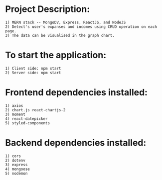 #   Project Description:
    1) MERN stack -- MongoDV, Express, ReactJS, and NodeJS
    2) Detect's user's expanses and incomes using CRUD operation on each page.
    3) The data can be visualised in the graph chart.

#   To start the application:
    1) Client side: npm start
    2) Server side: npm start

#   Frontend dependencies installed:
    1) axios
    2) chart.js react-chartjs-2
    3) moment
    4) react-datepicker
    5) styled-components

#   Backend dependencies installed:
    1) cors
    2) dotenv
    3) express
    4) mongoose
    5) nodemon
